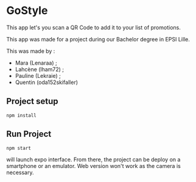 # GoStyle

This app let's you scan a QR Code to add it to your list of promotions.

This app was made for a project during our Bachelor degree in EPSI Lille.

This was made by :
- Mara (Lenaraa) ; 
- Lahcène (lham72) ; 
- Pauline (Lekraie) ; 
- Quentin (oda152skifaller)

## Project setup
```
npm install
```

## Run Project
```
npm start
```
will launch expo interface. From there, the project can be deploy on a smartphone or an emulator. Web version won't work as the camera is necessary.
